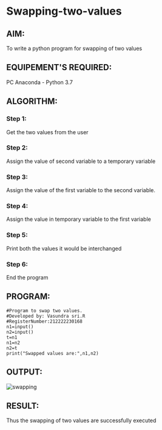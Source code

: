 # Swapping-two-values
## AIM:
To write a python program for swapping of two values
## EQUIPEMENT'S REQUIRED: 
PC
Anaconda - Python 3.7
## ALGORITHM: 
### Step 1:
Get the two values from the user
### Step 2: 
Assign the value of second variable to a temporary variable 
### Step 3: 
Assign the value of the first variable to the second variable.
### Step 4:  
Assign the value in temporary variable to the first variable
### Step 5: 
Print both the values it would be interchanged
### Step 6: 
End the program
## PROGRAM:
```
#Program to swap two values.
#Developed by: Vasundra sri.R
#RegisterNumber:212222230168
n1=input()
n2=input()
t=n1
n1=n2
n2=t
print("Swapped values are:",n1,n2)

```
## OUTPUT:

![swapping](https://user-images.githubusercontent.com/119393983/226616214-5c978975-9c02-4dee-9ccf-33230442ec3c.png)

## RESULT:
Thus the swapping of two values are successfully executed



